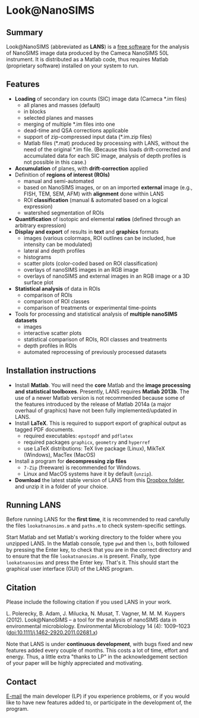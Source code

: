 # Look@NanoSIMS

## Summary

Look@NanoSIMS (abbreviated as **LANS**) is a [free software](http://www.gnu.org/philosophy/free-sw.html) for the analysis of NanoSIMS image data produced by the Cameca NanoSIMS 50L instrument. It is distributed as a Matlab code, thus requires Matlab (proprietary software) installed on your system to run.

## Features

- **Loading** of secondary ion counts (SIC) image data (Cameca *.im files)
  - all planes and masses (default)
  - in blocks
  - selected planes and masses
  - merging of multiple *.im files into one
  - dead-time and QSA corrections applicable
  - support of zip-compressed input data (*.im.zip files)
  - Matlab files (*.mat) produced by processing with LANS, without the need of the original *.im file. (Because this loads drift-corrected and accumulated data for each SIC image, analysis of depth profiles is not possible in this case.)
- **Accumulation** of planes, with **drift-correction** applied
- Definition of **regions of interest (ROIs)**
  - manual and semi-automated
  - based on NanoSIMS images, or on an imported **external** image (e.g., FISH, TEM, SEM, AFM) with **alignment** done within LANS
  - ROI **classification** (manual & automated based on a logical expression)
  - watershed segmentation of ROIs
- **Quantification** of isotopic and elemental **ratios** (defined through an arbitrary expression)
- **Display and export** of results in **text** and **graphics** formats
  - images (various colormaps, ROI outlines can be included, hue intensity can be modulated)
  - lateral and depth profiles
  - histograms
  - scatter plots (color-coded based on ROI classification)
  - overlays of nanoSIMS images in an RGB image
  - overlays of nanoSIMS and external images in an RGB image or a 3D surface plot
- **Statistical analysis** of data in ROIs 
  - comparison of ROIs
  - comparison of ROI classes
  - comparison of treatments or experimental time-points
- Tools for processing and statistical analysis of **multiple nanoSIMS datasets**
  - images
  - interactive scatter plots
  - statistical comparison of ROIs, ROI classes and treatments
  - depth profiles in ROIs
  - automated reprocessing of previously processed datasets

## Installation instructions

- Install **Matlab**. You will need the **core** Matlab and the **image processing and statistical toolboxes**. Presently, LANS requires **Matlab 2013b**. The use of a newer Matlab version is not recommended because some of the features introduced by the release of Matlab 2014a (a major overhaul of graphics) have not been fully implemented/updated in LANS.
- Install **LaTeX**. This is required to support export of graphical output as tagged PDF documents. 
  - required executables: `epstopdf` and `pdflatex`
  - required packages `graphicx`, `geometry` and `hyperref`
  - use LaTeX distributions: TeX live package (Linux), MikTeX (Windows), MacTex (MacOS)
- Install a program for **decompressing zip files**
  - `7-Zip` (freeware) is recommended for Windows.
  - Linux and MacOS systems have it by default (`unzip`).
- **Download** the latest stable version of LANS from this [Dropbox folder](https://www.dropbox.com/sh/gyss2uvv5ggu2vl/AABViAmt9WHryEP_xZBrCG_La?dl=0), and unzip it in a folder of your choice. 

## Running LANS

Before running LANS for the **first time**, it is recommended to read carefully the files `lookatnanosims.m` and `paths.m` to check system-specific settings.

Start Matlab and set Matlab's working directory to the folder where you unzipped LANS. In the Matlab console, type `pwd` and then `ls`, both followed by pressing the Enter key, to check that you are in the correct directory and to ensure that the file `lookatnanosims.m` is present. Finally, type `lookatnanosims` and press the Enter key. That's it. This should start the graphical user interface (GUI) of the LANS program.

## Citation

Please include the following citation if you used LANS in your work. 

L. Polerecky, B. Adam, J. Milucka, N. Musat, T. Vagner, M. M. M. Kuypers (2012). Look@NanoSIMS – a tool for the analysis of nanoSIMS data in environmental microbiology. Environmental Microbiology 14 (4): 1009–1023 ([doi:10.1111/j.1462-2920.2011.02681.x](http://onlinelibrary.wiley.com/doi/10.1111/j.1462-2920.2011.02681.x/abstract))

Note that LANS is under **continuous development**, with bugs fixed and new features added every couple of months. This costs a lot of time, effort and energy. Thus, a little extra "thanks to LP" in the acknowledgement section of your paper will be highly appreciated and motivating.

## Contact

[E-mail](mailto:l.polerecky@uu.nl) the main developer (LP) if you experience problems, or if you would like to have new features added to, or participate in the development of, the program.
